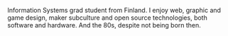 Information Systems grad student from Finland. 
I enjoy web, graphic and game design, maker subculture and open source technologies, both software and hardware. And the 80s, despite not being born then.
